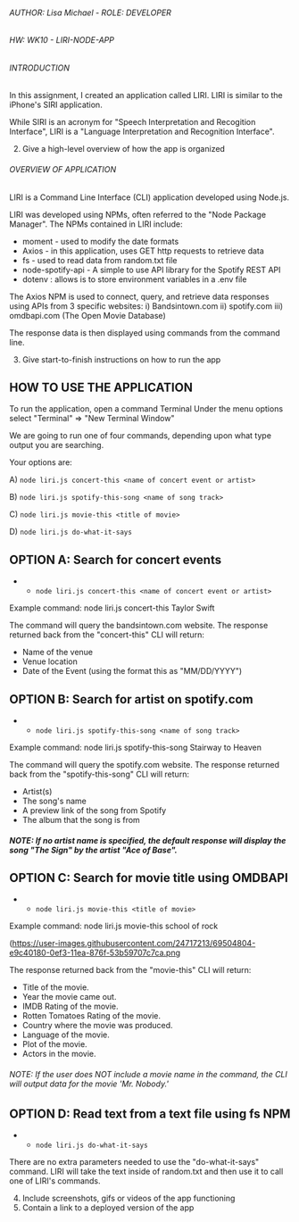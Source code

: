 ###### AUTHOR: Lisa Michael -  ROLE: DEVELOPER
###### HW: WK10 - LIRI-NODE-APP

###### INTRODUCTION
In this assignment, I created an application called LIRI. LIRI is similar to the iPhone's SIRI application.  

While SIRI is an acronym for "Speech Interpretation and Recogition Interface", LIRI is a "Language Interpretation and Recognition Interface".

2. Give a high-level overview of how the app is organized

###### OVERVIEW OF APPLICATION 
LIRI is a Command Line Interface (CLI) application developed using Node.js.

LIRI was developed using NPMs, often referred to the "Node Package Manager". 
The NPMs contained in LIRI include:
* moment - used to modify the date formats 
* Axios - in this application, uses GET http requests to retrieve data
* fs - used to read data from random.txt file
* node-spotify-api - A simple to use API library for the Spotify REST API
* dotenv  : allows is to store environment variables in a .env file

The Axios NPM is used to connect, query, and retrieve data responses using APIs from 3 specific websites:
i) Bandsintown.com 
ii) spotify.com
iii) omdbapi.com (The Open Movie Database)

The response data is then displayed using commands from the command line.


3. Give start-to-finish instructions on how to run the app

## HOW TO USE THE APPLICATION
To run the application, open a command Terminal 
Under the menu options select "Terminal" => "New Terminal Window"

We are going to run one of four commands, depending upon what type output you are searching.

Your options are: 

A) `node liri.js concert-this <name of concert event or artist>`
    
B) `node liri.js spotify-this-song <name of song track>`
    
C) `node liri.js movie-this <title of movie>`
    
D) `node liri.js do-what-it-says` 
    

## OPTION A: Search for concert events 
* * `node liri.js concert-this <name of concert event or artist>`

Example command: 
node liri.js concert-this Taylor Swift 


The command will query the bandsintown.com website.
The response returned back from the "concert-this" CLI will return: 
* Name of the venue
* Venue location
* Date of the Event (using the format this as "MM/DD/YYYY")



## OPTION B: Search for artist on spotify.com
* * `node liri.js spotify-this-song <name of song track>`

Example command: 
node liri.js spotify-this-song Stairway to Heaven

The command will query the spotify.com website.
The response returned back from the "spotify-this-song" CLI will return: 

* Artist(s)
* The song's name
* A preview link of the song from Spotify
* The album that the song is from

##### NOTE: If no artist name is specified, the default response will display the song "The Sign" by the artist "Ace of Base". 

## OPTION C: Search for movie title using OMDBAPI
* * `node liri.js movie-this <title of movie>`

Example command: 
node liri.js movie-this school of rock

(https://user-images.githubusercontent.com/24717213/69504804-e9c40180-0ef3-11ea-876f-53b59707c7ca.png

The response returned back from the "movie-this" CLI will return: 

* Title of the movie.
* Year the movie came out.
* IMDB Rating of the movie.
* Rotten Tomatoes Rating of the movie.
* Country where the movie was produced.
* Language of the movie.
* Plot of the movie.
* Actors in the movie.

###### NOTE: If the user does NOT include a movie name in the command, the CLI will output data for the movie 'Mr. Nobody.'

## OPTION D: Read text from a text file using fs NPM
* * `node liri.js do-what-it-says`

There are no extra parameters needed to use the "do-what-it-says" command.
LIRI will take the text inside of random.txt and then use it to call one of LIRI's commands.


4. Include screenshots, gifs or videos of the app functioning
5. Contain a link to a deployed version of the app
